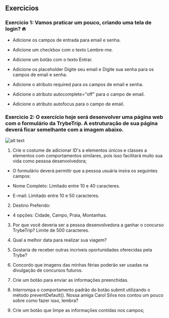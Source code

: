 ## Exercicios





### Exercicio 1: Vamos praticar um pouco, criando uma tela de login? 🔥

- Adicione os campos de entrada para email e senha.

- Adicione um checkbox com o texto Lembre-me.

- Adicione um botão com o texto Entrar.

- Adicione os placeholder Digite seu email e Digite sua senha para os campos de email e senha.

- Adicione o atributo required para os campos de email e senha.

- Adicione o atributo autocomplete="off" para o campo de email.

- Adicione o atributo autofocus para o campo de email.






### Exercicio 2: O exercício hoje será desenvolver uma página web com o formulário da TrybeTrip. A estruturação de sua página deverá ficar semelhante com a imagem abaixo.
![alt text](https://assets.app.betrybe.com/fundamentals/html-forms/images/Excalidraw-forms-94cb593582e99fd08f284274fd8b50ab.png)

1. Crie o costume de adicionar ID's a elementos únicos e classes a elementos com comportamentos similares, pois isso facilitará muito sua vida como pessoa desenvolvedora;  
  - O formulário deverá permitir que a pessoa usuária insira os seguintes campos: 
  - Nome Completo: Limitado entre 10 e 40 caracteres.

  - E-mail: Limitado entre 10 e 50 caracteres.

2. Destino Preferido:

  - 4 opções: Cidade, Campo, Praia, Montanhas.

3. Por que você deveria ser a pessoa desenvolvedora a ganhar o concurso TrybeTrip? Limite de 500 caracteres.

4. Qual a melhor data para realizar sua viagem?

5. Gostaria de receber outras incríveis oportunidades oferecidas pela Trybe?

6. Concordo que imagens das minhas férias poderão ser usadas na divulgação de concursos futuros.

7. Crie um botão para enviar as informações preenchidas.

8. Interrompa o comportamento padrão do botão submit utilizando o método preventDefault(). Nossa amiga Carol Silva nos contou um pouco sobre como fazer isso, lembra?

9. Crie um botão que limpe as informações contidas nos campos;